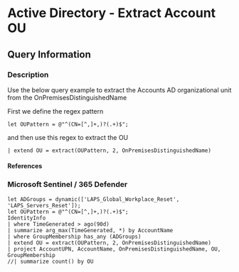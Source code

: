 # Active Directory - Extract Account OU

## Query Information

### Description

Use the below query example to extract the Accounts AD organizational unit from the OnPremisesDistinguishedName

First we define the regex pattern

```kql
let OUPattern = @"^(CN=[^,]+,)?(.+)$";
```

and then use this regex to extract the OU

```kql
| extend OU = extract(OUPattern, 2, OnPremisesDistinguishedName)
```

#### References

### Microsoft Sentinel / 365 Defender

```kql
let ADGroups = dynamic(['LAPS_Global_Workplace_Reset', 'LAPS_Servers_Reset']);
let OUPattern = @"^(CN=[^,]+,)?(.+)$";
IdentityInfo
| where TimeGenerated > ago(90d)
| summarize arg_max(TimeGenerated, *) by AccountName
| where GroupMembership has_any (ADGroups)
| extend OU = extract(OUPattern, 2, OnPremisesDistinguishedName)
| project AccountUPN, AccountName, OnPremisesDistinguishedName, OU, GroupMembership 
//| summarize count() by OU

```
